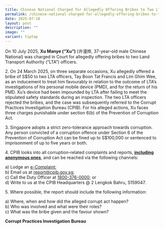 ```yaml
---
title: Chinese National Charged for Allegedly Offering Bribes to Two LTA Officers
permalink: /chinese-national-charged-for-allegedly-offering-bribes-to-two-lta-officers/
date: 2025-07-10
layout: post
description: ""
image: ""
variant: tiptap
---
```

<p>On 10 July 2025, <strong>Xu Manye (“Xu”)</strong> (许漫烨, 37-year-old male
Chinese National) was charged in Court for allegedly offering bribes to
two Land Transport Authority (“LTA”) officers.</p>
<p>2. On 24 March 2025, on three separate occasions, Xu allegedly offered
a bribe of S$50 to two LTA officers, Tay Boon Tat Francis and Lim Ghim
Wee, as an inducement to treat him favourably in relation to the outcome
of LTA’s investigations of his personal mobile device (PMD), and for the
return of his PMD. Xu’s device had been impounded by LTA after failing
to meet the stipulated safety standards during an inspection. The two LTA
officers rejected the bribes, and the case was subsequently referred to
the Corrupt Practices Investigation Bureau (CPIB). For his alleged actions,
Xu faces three charges punishable under section 6(b) of the Prevention
of Corruption Act.</p>
<p>3. Singapore adopts a strict zero-tolerance approach towards corruption.
Any person convicted of a corruption offence under Section 6 of the Prevention
of Corruption Act can be fined up to S$100,000 or sentenced to imprisonment
of up to five years or both.</p>
<p>4. CPIB looks into all corruption-related complaints and reports, <strong><u>including anonymous ones</u></strong>,
and can be reached via the following channels:</p>
<p>a) Lodge an <a href="https://www.cpib.gov.sg/e-services/e-complaint-for-corrupt-conduct/" rel="noopener nofollow" target="_blank"><u>e-Complaint</u></a>;
<br>b) Email us at <a href="mailto:report@cpib.gov.sg" rel="noopener noreferrer nofollow" target="_blank"><u>report@cpib.gov.sg</u></a>;&nbsp;
<br>c) Call the Duty Officer at <a href="tel:1800-376-0000" rel="noopener noreferrer nofollow" target="_blank">1800-376-0000</a>; or
<br>d) Write to us at the CPIB Headquarters @ 2 Lengkok Bahru, S159047.</p>
<p>5. Where possible, the report should include the following information:</p>
<p>a) Where, when and how did the alleged corrupt act happen?
<br>b) Who was involved and what were their roles?
<br>c) What was the bribe given and the favour shown?</p>
<p><strong>Corrupt Practices Investigation Bureau</strong>
</p>